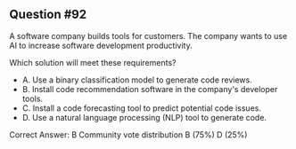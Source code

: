 ## Question #92

A software company builds tools for customers. The company wants to use AI to increase software development productivity.

Which solution will meet these requirements?

- A. Use a binary classification model to generate code reviews.
- B. Install code recommendation software in the company's developer tools.
- C. Install a code forecasting tool to predict potential code issues.
- D. Use a natural language processing (NLP) tool to generate code. 

Correct Answer: 
B Community vote distribution B (75%) D (25%)